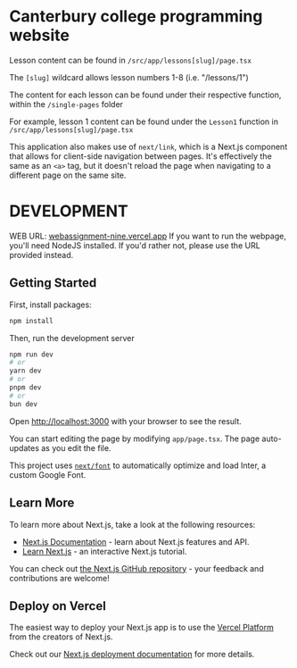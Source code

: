 # Canterbury college programming website

Lesson content can be found in `/src/app/lessons[slug]/page.tsx`

The `[slug]` wildcard allows lesson numbers 1-8 (i.e. "/lessons/1")

The content for each lesson can be found under their respective function, within the `/single-pages` folder

For example, lesson 1 content can be found under the `Lesson1` function in `/src/app/lessons[slug]/page.tsx`

This application also makes use of `next/link`, which is a Next.js component that allows for client-side navigation between pages. It's effectively the same as an `<a>` tag, but it doesn't reload the page when navigating to a different page on the same site.

# DEVELOPMENT

WEB URL: [webassignment-nine.vercel.app](webassignment-nine.vercel.app)
If you want to run the webpage, you'll need NodeJS installed. If you'd rather not, please use the URL provided instead.

## Getting Started

First, install packages:

```bash
npm install
```

Then, run the development server

```bash
npm run dev
# or
yarn dev
# or
pnpm dev
# or
bun dev
```

Open [http://localhost:3000](http://localhost:3000) with your browser to see the result.

You can start editing the page by modifying `app/page.tsx`. The page auto-updates as you edit the file.

This project uses [`next/font`](https://nextjs.org/docs/basic-features/font-optimization) to automatically optimize and load Inter, a custom Google Font.

## Learn More

To learn more about Next.js, take a look at the following resources:

- [Next.js Documentation](https://nextjs.org/docs) - learn about Next.js features and API.
- [Learn Next.js](https://nextjs.org/learn) - an interactive Next.js tutorial.

You can check out [the Next.js GitHub repository](https://github.com/vercel/next.js/) - your feedback and contributions are welcome!

## Deploy on Vercel

The easiest way to deploy your Next.js app is to use the [Vercel Platform](https://vercel.com/new?utm_medium=default-template&filter=next.js&utm_source=create-next-app&utm_campaign=create-next-app-readme) from the creators of Next.js.

Check out our [Next.js deployment documentation](https://nextjs.org/docs/deployment) for more details.
